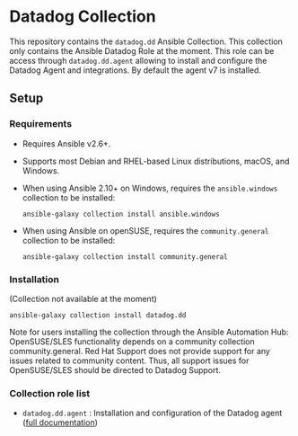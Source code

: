 # Datadog Collection

This repository contains the ``datadog.dd`` Ansible Collection. This collection only contains the Ansible Datadog Role at the moment.
This role can be access through ``datadog.dd.agent`` allowing to install and configure the Datadog Agent and integrations. By default the agent v7 is installed.

## Setup

### Requirements

- Requires Ansible v2.6+.
- Supports most Debian and RHEL-based Linux distributions, macOS, and Windows.
- When using Ansible 2.10+ on Windows, requires the `ansible.windows` collection to be installed:

  ```shell
  ansible-galaxy collection install ansible.windows
  ```
- When using Ansible on openSUSE, requires the `community.general` collection to be installed:
  
  ```shell
  ansible-galaxy collection install community.general
  ```

### Installation

(Collection not available at the moment)

```shell
ansible-galaxy collection install datadog.dd
```

Note for users installing the collection through the Ansible Automation Hub: OpenSUSE/SLES functionality depends on a community collection community.general. Red Hat Support does not provide support for any issues related to community content. Thus, all support issues for OpenSUSE/SLES should be directed to Datadog Support.

### Collection role list
  - ``datadog.dd.agent`` : Installation and configuration of the Datadog agent ([full documentation](https://github.com/DataDog/ansible-datadog/blob/main/README.md))


